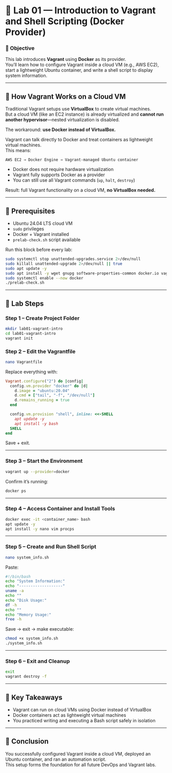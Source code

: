 # 🧱 Lab 01 — Introduction to Vagrant and Shell Scripting (Docker Provider)

### 🎯 Objective
This lab introduces **Vagrant** using **Docker** as its provider.  
You’ll learn how to configure Vagrant inside a cloud VM (e.g., AWS EC2), start a lightweight Ubuntu container, and write a shell script to display system information.

---

## 🧩 How Vagrant Works on a Cloud VM

Traditional Vagrant setups use **VirtualBox** to create virtual machines.  
But a cloud VM (like an EC2 instance) is already virtualized and **cannot run another hypervisor**—nested virtualization is disabled.  

The workaround: **use Docker instead of VirtualBox.**

Vagrant can talk directly to Docker and treat containers as lightweight virtual machines.  
This means:
```
AWS EC2 → Docker Engine → Vagrant-managed Ubuntu container
```

- Docker does not require hardware virtualization  
- Vagrant fully supports Docker as a provider  
- You can still use all Vagrant commands (`up`, `halt`, `destroy`)  

Result: full Vagrant functionality on a cloud VM, **no VirtualBox needed.**

---

## 🧰 Prerequisites
- Ubuntu 24.04 LTS cloud VM  
- `sudo` privileges  
- Docker + Vagrant installed  
- `prelab-check.sh` script available

Run this block before every lab:
```bash
sudo systemctl stop unattended-upgrades.service 2>/dev/null
sudo killall unattended-upgrade 2>/dev/null || true
sudo apt update -y
sudo apt install -y wget gnupg software-properties-common docker.io vagrant
sudo systemctl enable --now docker
./prelab-check.sh
```

---

## 🧱 Lab Steps

### Step 1 – Create Project Folder
```bash
mkdir lab01-vagrant-intro
cd lab01-vagrant-intro
vagrant init
```

### Step 2 – Edit the Vagrantfile
```bash
nano Vagrantfile
```
Replace everything with:
```ruby
Vagrant.configure("2") do |config|
  config.vm.provider "docker" do |d|
    d.image = "ubuntu:20.04"
    d.cmd = ["tail", "-f", "/dev/null"]
    d.remains_running = true
  end

  config.vm.provision "shell", inline: <<-SHELL
    apt update -y
    apt install -y bash
  SHELL
end
```

Save + exit.

---

### Step 3 – Start the Environment
```bash
vagrant up --provider=docker
```
Confirm it’s running:
```bash
docker ps
```

---

### Step 4 – Access Container and Install Tools
```bash
docker exec -it <container_name> bash
apt update -y
apt install -y nano vim procps
```

---

### Step 5 – Create and Run Shell Script
```bash
nano system_info.sh
```
Paste:
```bash
#!/bin/bash
echo "System Information:"
echo "-------------------"
uname -a
echo ""
echo "Disk Usage:"
df -h
echo ""
echo "Memory Usage:"
free -h
```
Save → exit → make executable:
```bash
chmod +x system_info.sh
./system_info.sh
```

---

### Step 6 – Exit and Cleanup
```bash
exit
vagrant destroy -f
```

---

## 🧠 Key Takeaways
- Vagrant can run on cloud VMs using Docker instead of VirtualBox  
- Docker containers act as lightweight virtual machines  
- You practiced writing and executing a Bash script safely in isolation  

---

## 🧾 Conclusion
You successfully configured Vagrant inside a cloud VM, deployed an Ubuntu container, and ran an automation script.  
This setup forms the foundation for all future DevOps and Vagrant labs.
